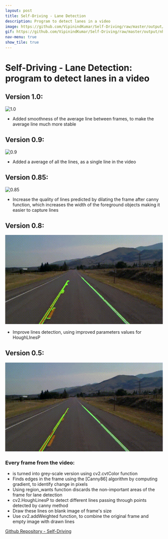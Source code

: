 ```yaml
---
layout: post
title: Self-Driving - Lane Detection
description: Program to detect lanes in a video
image: https://github.com/VipinindKumar/Self-Driving/raw/master/output/shortNhlanes.gif
gif: https://github.com/VipinindKumar/Self-Driving/raw/master/output/nhlanes.gif
nav-menu: true
show_tile: true
---
```


# Self-Driving - Lane Detection: program to detect lanes in a video 

## Version 1.0:

![1.0](https://github.com/VipinindKumar/Self-Driving/raw/master/output/out1.0.gif)

* Added smoothness of the average line between frames, to make the average line much more stable

## Version 0.9:

![0.9](https://github.com/VipinindKumar/Self-Driving/raw/master/output/out0.9.gif)

* Added a average of all the lines, as a single line in the video

## Version 0.85:

![0.85](https://github.com/VipinindKumar/Self-Driving/raw/master/output/out0.85.gif)

* Increase the quality of lines predicted by dilating the frame after canny function, which increases the width of the foreground objects making it easier to capture lines

## Version 0.8:

![0.8](https://github.com/VipinindKumar/Self-Driving/raw/master/output/out0.8.gif)

* Improve lines detection, using improved parameters values for HoughLInesP

## Version 0.5:

![0.5](https://github.com/VipinindKumar/Self-Driving/raw/master/output/out0.5.gif)

### Every frame from the video:
* is turned into grey-scale version using cv2.cvtColor function
* Finds edges in the frame using the [Canny86] algorithm by computing gradient, to identify change in pixels
* Using region_wants function discards the non-important areas of the frame for lane detection
* cv2.HoughLinesP to detect different lines passing through points detected by canny method
* Draw these lines on blank image of frame's size
* Use cv2.addWeighted function, to combine the original frame and empty image with drawn lines

[Github Repository - Self-Driving](https://github.com/VipinindKumar/Self-Driving)
